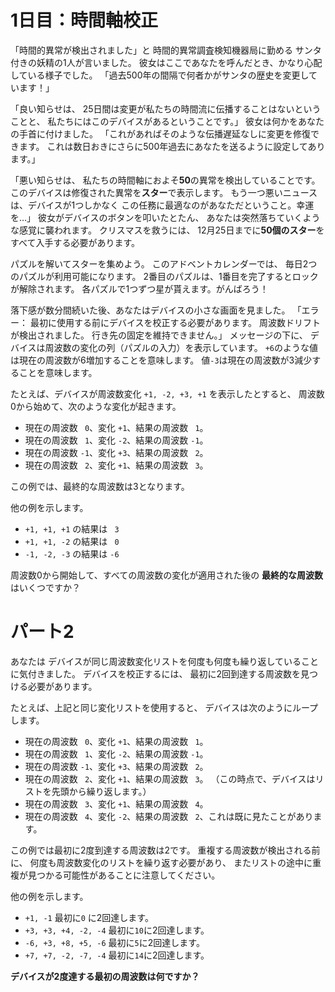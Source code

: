 # 1日目：時間軸校正 #

「時間的異常が検出されました」と
時間的異常調査検知機器局に勤める
サンタ付きの妖精の1人が言いました。
彼女はここであなたを呼んだとき、かなり心配している様子でした。
「過去500年の間隔で何者かがサンタの歴史を変更しています！」

「良い知らせは、
25日間は変更が私たちの時間流に伝播することはないということと、
私たちにはこのデバイスがあるということです。」
彼女は何かをあなたの手首に付けました。
「これがあればそのような伝播遅延なしに変更を修復できます。
これは数日おきにさらに500年過去にあなたを送るように設定してあります。」

「悪い知らせは、
私たちの時間軸におよそ**50**の異常を検出していることです。
このデバイスは修復された異常を**スター**で表示します。
もう一つ悪いニュースは、デバイスが1つしかなく
この任務に最適なのがあなただということ。幸運を…」
彼女がデバイスのボタンを叩いたとたん、
あなたは突然落ちていくような感覚に襲われます。
クリスマスを救うには、
12月25日までに**50個のスター**をすべて入手する必要があります。

パズルを解いてスターを集めよう。
このアドベントカレンダーでは、
毎日2つのパズルが利用可能になります。
2番目のパズルは、1番目を完了するとロックが解除されます。
各パズルで1つずつ星が貰えます。がんばろう！

落下感が数分間続いた後、あなたはデバイスの小さな画面を見ました。
「エラー：
最初に使用する前にデバイスを校正する必要があります。
周波数ドリフトが検出されました。
行き先の固定を維持できません。」
メッセージの下に、
デバイスは周波数の変化の列（パズルの入力）を表示しています。
`+6`のような値は現在の周波数が6増加することを意味します。
値`-3`は現在の周波数が3減少することを意味します。

たとえば、デバイスが周波数変化 `+1, -2, +3, +1` を表示したとすると、
周波数0から始めて、次のような変化が起きます。

- 現在の周波数 ` 0`、変化 `+1`、結果の周波数 ` 1`。
- 現在の周波数 ` 1`、変化 `-2`、結果の周波数 `-1`。
- 現在の周波数 `-1`、変化 `+3`、結果の周波数 ` 2`。
- 現在の周波数 ` 2`、変化 `+1`、結果の周波数 ` 3`。

この例では、最終的な周波数は3となります。

他の例を示します。

- `+1, +1, +1` の結果は ` 3`
- `+1, +1, -2` の結果は ` 0`
- `-1, -2, -3` の結果は `-6`

周波数0から開始して、すべての周波数の変化が適用された後の
**最終的な周波数**はいくつですか？

# パート2 #

あなたは
デバイスが同じ周波数変化リストを何度も何度も繰り返していることに気付きました。
デバイスを校正するには、
最初に2回到達する周波数を見つける必要があります。

たとえば、上記と同じ変化リストを使用すると、
デバイスは次のようにループします。

- 現在の周波数 ` 0`、変化 `+1`、結果の周波数 ` 1`。
- 現在の周波数 ` 1`、変化 `-2`、結果の周波数 `-1`。
- 現在の周波数 `-1`、変化 `+3`、結果の周波数 ` 2`。
- 現在の周波数 ` 2`、変化 `+1`、結果の周波数 ` 3`。
（この時点で、デバイスはリストを先頭から繰り返します。）
- 現在の周波数 ` 3`、変化 `+1`、結果の周波数 ` 4`。
- 現在の周波数 ` 4`、変化 `-2`、結果の周波数 ` 2`、これは既に見たことがあります。

この例では最初に2度到達する周波数は2です。
重複する周波数が検出される前に、
何度も周波数変化のリストを繰り返す必要があり、
またリストの途中に重複が見つかる可能性があることに注意してください。

他の例を示します。

- `+1, -1` 最初に`0` に2回達します。
- `+3, +3, +4, -2, -4` 最初に`10`に2回達します。
- `-6, +3, +8, +5, -6` 最初に`5`に2回達します。
- `+7, +7, -2, -7, -4` 最初に`14`に2回達します。

**デバイスが2度達する最初の周波数は何ですか？**
